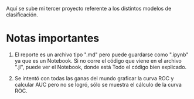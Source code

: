 Aquí se sube mi tercer proyecto referente a los distintos modelos de clasificación.

# Notas importantes

1. El reporte es un archivo tipo ".md" pero puede guardarse como ".ipynb" ya que es un Notebook. Si no corre el código que viene en el archivo ".jl", puede ver el Notebook, donde está Todo el código bien explicado.

2. Se intentó con todas las ganas del mundo graficar la curva ROC y calcular AUC pero no se logró, sólo se muestra el cálculo de la curva ROC.
